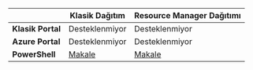 |  | **Klasik Dağıtım**  | **Resource Manager Dağıtımı**|
|-----------------------------|-------------|---------------------|
| **Klasik Portal**          | Desteklenmiyor          | Desteklenmiyor                  |
| **Azure Portal**            | Desteklenmiyor         | Desteklenmiyor                  |
| **PowerShell** | [Makale](../articles/expressroute/expressroute-howto-coexist-classic.md) | [Makale](../articles/expressroute/expressroute-howto-coexist-resource-manager.md) |



<!--HONumber=sep16_HO1-->


